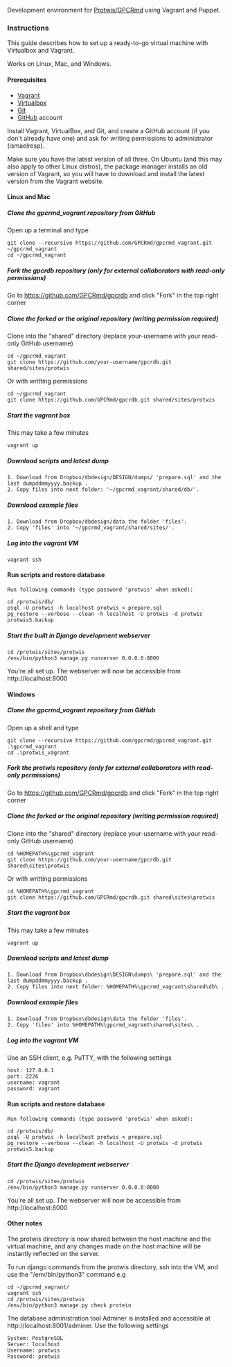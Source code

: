 Development environment for [Protwis/GPCRmd](https://github.com/gpcrmd) using Vagrant and Puppet.

### Instructions

This guide describes how to set up a ready-to-go virtual machine with Virtualbox and Vagrant.

Works on Linux, Mac, and Windows.

#### Prerequisites

* [Vagrant][vagrant]
* [Virtualbox][virtualbox]
* [Git][git]
* [GitHub][github] account

[vagrant]: http://www.vagrantup.com
[virtualbox]: https://www.virtualbox.org
[git]: http://git-scm.com
[github]: http://www.bitbucket.org

Install Vagrant, VirtualBox, and Git, and create a GitHub account (if you don't already have one) and ask for writing permissions to administrator (ismaelresp).

Make sure you have the latest version of all three. On Ubuntu (and this may also apply to other Linux distros), the
package manager installs an old version of Vagrant, so you will have to download and install the latest version from
the Vagrant website.

#### Linux and Mac

##### Clone the gpcrmd_vagrant repository from GitHub

Open up a terminal and type

    git clone --recursive https://github.com/GPCRmd/gpcrmd_vagrant.git ~/gpcrmd_vagrant
    cd ~/gpcrmd_vagrant

##### Fork the gpcrdb repository (only for external collaborators with read-only permissions)

Go to https://github.com/GPCRmd/gpcrdb and click "Fork" in the top right corner

##### Clone the forked or the original repository (writing permission required)

Clone into the "shared" directory (replace your-username with your read-only GitHub username)

    cd ~/gpcrmd_vagrant
    git clone https://github.com/your-username/gpcrdb.git shared/sites/protwis

Or with writting permissions

    cd ~/gpcrmd_vagrant
    git clone https://github.com/GPCRmd/gpcrdb.git shared/sites/protwis


##### Start the vagrant box

This may take a few minutes

    vagrant up

##### Download scripts and latest dump

    1. Download from Dropbox/dbdesign/DESIGN/dumps/ 'prepare.sql' and the last dumpddmmyyyy.backup .
    2. Copy files into next folder: '~/gpcrmd_vagrant/shared/db/'.

##### Download example files

    1. Download from Dropbox/dbdesign/data the folder 'files'.
    2. Copy 'files' into '~/gpcrmd_vagrant/shared/sites/'.
    

##### Log into the vagrant VM

    vagrant ssh


#### Run scripts and restore database
    Run following commands (type password 'protwis' when asked):

    cd /protwis/db/
    psql -U protwis -h localhost protwis < prepare.sql
    pg_restore --verbose --clean -h localhost -U protwis -d protwis protwis5.backup

##### Start the built in Django development webserver

    cd /protwis/sites/protwis
    /env/bin/python3 manage.py runserver 0.0.0.0:8000

You're all set up. The webserver will now be accessible from http://localhost:8000

#### Windows

##### Clone the gpcrmd_vagrant repository from GitHub

Open up a shell and type

    git clone --recursive https://github.com/gpcrmd/gpcrmd_vagrant.git .\gpcrmd_vagrant
    cd .\protwis_vagrant

##### Fork the protwis repository (only for external collaborators with read-only permissions)

Go to https://github.com/GPCRmd/gpcrdb and click "Fork" in the top right corner

##### Clone the forked or the original repository (writing permission required)

Clone into the "shared" directory (replace your-username with your read-only GitHub username)

    cd %HOMEPATH%\gpcrmd_vagrant
    git clone https://github.com/your-username/gpcrdb.git shared\sites\protwis

Or with writting permissions

    cd %HOMEPATH%\gpcrmd_vagrant
    git clone https://github.com/GPCRmd/gpcrdb.git shared\sites\protwis

##### Start the vagrant box

This may take a few minutes

    vagrant up

##### Download scripts and latest dump

    1. Download from Dropbox\dbdesign\DESIGN\dumps\ 'prepare.sql' and the last dumpddmmyyyy.backup .
    2. Copy files into next folder: %HOMEPATH%\gpcrmd_vagrant\shared\db\ .

##### Download example files

    1. Download from Dropbox\dbdesign\data the folder 'files'.
    2. Copy 'files' into %HOMEPATH%\gpcrmd_vagrant\shared\sites\ .

##### Log into the vagrant VM

Use an SSH client, e.g. PuTTY, with the following settings

    host: 127.0.0.1
    port: 2226
    username: vagrant
    password: vagrant

#### Run scripts and restore database
    Run following commands (type password 'protwis' when asked):

    cd /protwis/db/
    psql -U protwis -h localhost protwis < prepare.sql
    pg_restore --verbose --clean -h localhost -U protwis -d protwis protwis5.backup

##### Start the Django development webserver

    cd /protwis/sites/protwis
    /env/bin/python3 manage.py runserver 0.0.0.0:8000

You're all set up. The webserver will now be accessible from http://localhost:8000

#### Other notes

The protwis directory is now shared between the host machine and the virtual machine, and any changes made on the host
machine will be instantly reflected on the server.

To run django commands from the protwis directory, ssh into the VM, and use the "/env/bin/python3" command e.g

    cd ~/gpcrmd_vagrant/
    vagrant ssh
    cd /protwis/sites/protwis
    /env/bin/python3 manage.py check protein

The database administration tool Adminer is installed and accessible at http://localhost:8001/adminer. Use the
following settings

    System: PostgreSQL
    Server: localhost
    Username: protwis
    Password: protwis
